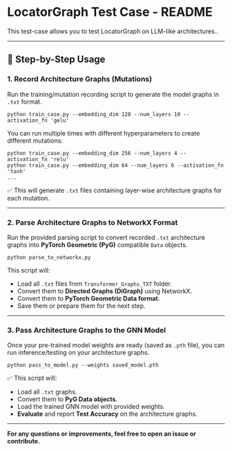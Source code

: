 # LocatorGraph Test Case - README

This test-case allows you to test LocatorGraph on LLM-like architectures..

---

## 🚀 Step-by-Step Usage

### 1. Record Architecture Graphs (Mutations)

Run the training/mutation recording script to generate the model graphs in `.txt` format.

```
python train_case.py --embedding_dim 128 --num_layers 10 --activation_fn 'gelu'
```

You can run multiple times with different hyperparameters to create different mutations:

```
python train_case.py --embedding_dim 256 --num_layers 4 --activation_fn 'relu'
python train_case.py --embedding_dim 64 --num_layers 6 --activation_fn 'tanh'
...
```

✅ This will generate `.txt` files containing layer-wise architecture graphs for each mutation.

---

### 2. Parse Architecture Graphs to NetworkX Format

Run the provided parsing script to convert recorded `.txt` architecture graphs into **PyTorch Geometric (PyG)** compatible `Data` objects.

```
python parse_to_networkx.py
```

This script will:
- Load all `.txt` files from `Transformer_Graphs_TXT` folder.
- Convert them to **Directed Graphs (DiGraph)** using NetworkX.
- Convert them to **PyTorch Geometric Data format**.
- Save them or prepare them for the next step.

---

### 3. Pass Architecture Graphs to the GNN Model

Once your pre-trained model weights are ready (saved as `.pth` file), you can run inference/testing on your architecture graphs.

```
python pass_to_model.py --weights saved_model.pth
```

✅ This script will:
- Load all `.txt` graphs.
- Convert them to **PyG Data objects**.
- Load the trained GNN model with provided weights.
- **Evaluate** and report **Test Accuracy** on the architecture graphs.

---

**For any questions or improvements, feel free to open an issue or contribute.**